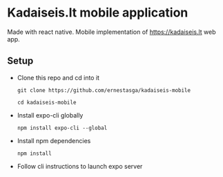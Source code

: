 # Kadaiseis.lt mobile application
Made with react native. Mobile implementation of https://kadaiseis.lt web app.

## Setup
* Clone this repo and cd into it

    `git clone https://github.com/ernestasga/kadaiseis-mobile`

    `cd kadaiseis-mobile`

* Install expo-cli globally

    `npm install expo-cli --global`
* Install npm dependencies

    `npm install`

* Follow cli instructions to launch expo server
